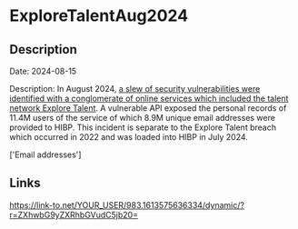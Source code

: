 # ExploreTalentAug2024

## Description

Date: 2024-08-15

Description:
In August 2024, <a href="https://maia.crimew.gay/posts/gps-track-deez-nuts/" target="_blank" rel="noopener">a slew of security vulnerabilities were identified with a conglomerate of online services which included the talent network Explore Talent</a>. A vulnerable API exposed the personal records of 11.4M users of the service of which 8.9M unique email addresses were provided to HIBP. This incident is separate to the Explore Talent breach which occurred in 2022 and was loaded into HIBP in July 2024.


['Email addresses']

## Links

https://link-to.net/YOUR_USER/983.1613575636334/dynamic/?r=ZXhwbG9yZXRhbGVudC5jb20=
